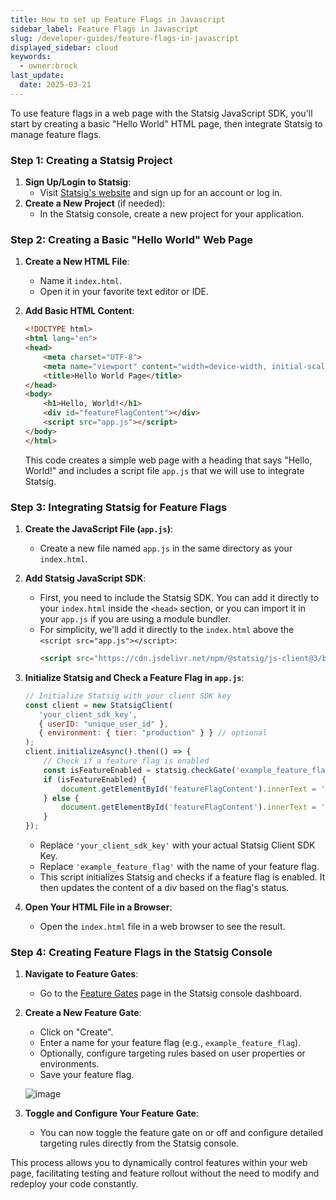 ```yaml
---
title: How to set up Feature Flags in Javascript
sidebar_label: Feature Flags in Javascript
slug: /developer-guides/feature-flags-in-javascript
displayed_sidebar: cloud
keywords:
  - owner:brock
last_update:
  date: 2025-03-21
---
```


To use feature flags in a web page with the Statsig JavaScript SDK, you'll start by creating a basic "Hello World" HTML page, then integrate Statsig to manage feature flags.

### Step 1: Creating a Statsig Project
1. **Sign Up/Login to Statsig**:
   - Visit [Statsig's website](https://www.statsig.com/) and sign up for an account or log in.
2. **Create a New Project** (if needed):
   - In the Statsig console, create a new project for your application.

### Step 2: Creating a Basic "Hello World" Web Page

1. **Create a New HTML File**:
   - Name it `index.html`.
   - Open it in your favorite text editor or IDE.

2. **Add Basic HTML Content**:
   ```html
   <!DOCTYPE html>
   <html lang="en">
   <head>
       <meta charset="UTF-8">
       <meta name="viewport" content="width=device-width, initial-scale=1.0">
       <title>Hello World Page</title>
   </head>
   <body>
       <h1>Hello, World!</h1>
       <div id="featureFlagContent"></div>
       <script src="app.js"></script>
   </body>
   </html>
   ```
   This code creates a simple web page with a heading that says "Hello, World!" and includes a script file `app.js` that we will use to integrate Statsig.

### Step 3: Integrating Statsig for Feature Flags

1. **Create the JavaScript File (`app.js`)**:
   - Create a new file named `app.js` in the same directory as your `index.html`.

2. **Add Statsig JavaScript SDK**:
   - First, you need to include the Statsig SDK. You can add it directly to your `index.html` inside the `<head>` section, or you can import it in your `app.js` if you are using a module bundler.
   - For simplicity, we'll add it directly to the `index.html` above the `<script src="app.js"></script>`:
     ```html
     <script src="https://cdn.jsdelivr.net/npm/@statsig/js-client@3/build/statsig-js-client+session-replay+web-analytics.min.js"></script>
     ```

3. **Initialize Statsig and Check a Feature Flag in `app.js`**:
   ```javascript
   // Initialize Statsig with your client SDK key
   const client = new StatsigClient(
      'your_client_sdk_key',
      { userID: "unique_user_id" },
      { environment: { tier: "production" } } // optional
   );
   client.initializeAsync().then(() => {
       // Check if a feature flag is enabled
       const isFeatureEnabled = statsig.checkGate('example_feature_flag');
       if (isFeatureEnabled) {
           document.getElementById('featureFlagContent').innerText = 'Feature Flag is enabled!';
       } else {
           document.getElementById('featureFlagContent').innerText = 'Feature Flag is disabled.';
       }
   });
   ```
   - Replace `'your_client_sdk_key'` with your actual Statsig Client SDK Key.
   - Replace `'example_feature_flag'` with the name of your feature flag.
   - This script initializes Statsig and checks if a feature flag is enabled. It then updates the content of a div based on the flag's status.

4. **Open Your HTML File in a Browser**:
   - Open the `index.html` file in a web browser to see the result.

### Step 4: Creating Feature Flags in the Statsig Console

1. **Navigate to Feature Gates**:
   - Go to the [Feature Gates](https://console.statsig.com/gates) page in the Statsig console dashboard.

2. **Create a New Feature Gate**:
   - Click on "Create".
   - Enter a name for your feature flag (e.g., `example_feature_flag`).
   - Optionally, configure targeting rules based on user properties or environments.
   - Save your feature flag.

   ![image](https://github.com/statsig-io/.github/assets/74588208/08e67ba8-b148-4b53-8a7e-ab17e3db4346)

3. **Toggle and Configure Your Feature Gate**:
   - You can now toggle the feature gate on or off and configure detailed targeting rules directly from the Statsig console.

This process allows you to dynamically control features within your web page, facilitating testing and feature rollout without the need to modify and redeploy your code constantly.
